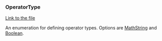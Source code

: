 ### OperatorType

[Link to the file](/api/ExpressionEvaluatorForDotNet.OperatorType.html)

An enumeration for defining operator types. Options are [MathString](/api/ExpressionEvaluatorForDotNet.OperatorType.html#ExpressionEvaluatorForDotNet_OperatorType_MathString) and [Boolean](/api/ExpressionEvaluatorForDotNet.OperatorType.html#ExpressionEvaluatorForDotNet_OperatorType_Boolean).
